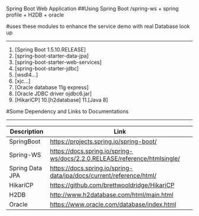 Spring Boot Web Application
##Using  Spring Boot  /spring-ws + spring profile + H2DB + oracle

#uses these modules to enhance the service demo with real Database look up
___________________________________________________________________________
1. [Spring Boot 1.5.10.RELEASE]
2. [spring-boot-starter-data-jpa] 
3. [spring-boot-starter-web-services]
4. [spring-boot-starter-jdbc]
5. [wsdl4...]
6. [xjc...]
7. [Oracle database 11g express]
8. [Oracle JDBC driver ojdbc6.jar]
9. [HikariCP] 
10.[h2database]
11.[Java 8]


#Some Dependency and Links to Documentations
___________________________________________________________________ 
| Description | Link | 
| ---- | ---- | 
| SpringBoot | https://projects.spring.io/spring-boot/ | 
| Spring-WS | https://docs.spring.io/spring-ws/docs/2.2.0.RELEASE/reference/htmlsingle/ | 
| Spring Data JPA | https://docs.spring.io/spring-data/jpa/docs/current/reference/html/ | 
| HikariCP | https://github.com/brettwooldridge/HikariCP| 
| H2DB | http://www.h2database.com/html/main.html | 
| Oracle | https://www.oracle.com/database/index.html |  